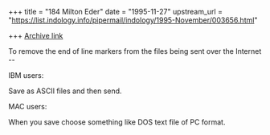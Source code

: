 +++
title = "184 Milton Eder"
date = "1995-11-27"
upstream_url = "https://list.indology.info/pipermail/indology/1995-November/003656.html"

+++
[Archive link](https://list.indology.info/pipermail/indology/1995-November/003656.html)


To remove the end of line markers from the files being sent over the
Internet --

IBM users:

Save as ASCII files and then send.

MAC users:

When you save choose something like DOS text file of PC format.





